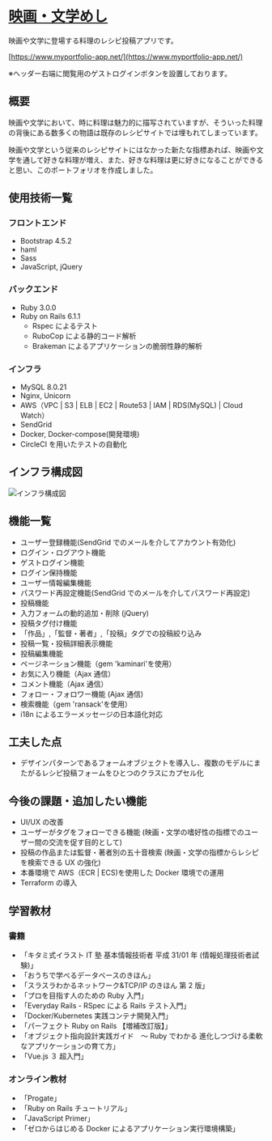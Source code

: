 # [映画・文学めし](https://www.myportfolio-app.net/)

映画や文学に登場する料理のレシピ投稿アプリです。

[https://www.myportfolio-app.net/](https://www.myportfolio-app.net/)

※ヘッダー右端に閲覧用のゲストログインボタンを設置しております。

## 概要

映画や文学において、時に料理は魅力的に描写されていますが、そういった料理の背後にある数多くの物語は既存のレシピサイトでは埋もれてしまっています。

映画や文学という従来のレシピサイトにはなかった新たな指標あれば、映画や文学を通して好きな料理が増え、また、好きな料理は更に好きになることができると思い、このポートフォリオを作成しました。

## 使用技術一覧

### フロントエンド

- Bootstrap 4.5.2
- haml
- Sass
- JavaScript, jQuery

### バックエンド

- Ruby 3.0.0
- Ruby on Rails 6.1.1
  - Rspec によるテスト
  - RuboCop による静的コード解析
  - Brakeman によるアプリケーションの脆弱性静的解析

### インフラ

- MySQL 8.0.21
- Nginx, Unicorn
- AWS（VPC | S3 | ELB | EC2 | Route53 | IAM | RDS(MySQL) | Cloud Watch）
- SendGrid
- Docker, Docker-compose(開発環境)
- CircleCI を用いたテストの自動化

## インフラ構成図

![インフラ構成図](https://user-images.githubusercontent.com/67425779/99258575-1d620f00-285c-11eb-9073-c31442292060.png)

## 機能一覧

- ユーザー登録機能(SendGrid でのメールを介してアカウント有効化)
- ログイン・ログアウト機能
- ゲストログイン機能
- ログイン保持機能
- ユーザー情報編集機能
- パスワード再設定機能(SendGrid でのメールを介してパスワード再設定)
- 投稿機能
- 入力フォームの動的追加・削除 (jQuery)
- 投稿タグ付け機能
- 「作品」,「監督・著者」,「投稿」タグでの投稿絞り込み
- 投稿一覧・投稿詳細表示機能
- 投稿編集機能
- ページネーション機能（gem 'kaminari'を使用）
- お気に入り機能（Ajax 通信）
- コメント機能（Ajax 通信）
- フォロー・フォロワー機能 (Ajax 通信)
- 検索機能（gem 'ransack'を使用）
- i18n によるエラーメッセージの日本語化対応

## 工夫した点

- デザインパターンであるフォームオブジェクトを導入し、複数のモデルにまたがるレシピ投稿フォームをひとつのクラスにカプセル化

## 今後の課題・追加したい機能

- UI/UX の改善
- ユーザーがタグをフォローできる機能
  (映画・文学の嗜好性の指標でのユーザー間の交流を促す目的として)
- 投稿の作品または監督・著者別の五十音検索
  (映画・文学の指標からレシピを検索できる UX の強化)
- 本番環境で AWS（ECR | ECS)を使用した Docker 環境での運用
- Terraform の導入

## 学習教材

### 書籍

- 「キタミ式イラスト IT 塾 基本情報技術者 平成 31/01 年 (情報処理技術者試験)」
- 「おうちで学べるデータベースのきほん」
- 「スラスラわかるネットワーク&TCP/IP のきほん 第 2 版」
- 「プロを目指す人のための Ruby 入門」
- 「Everyday Rails - RSpec による Rails テスト入門」
- 「Docker/Kubernetes 実践コンテナ開発入門」
- 「パーフェクト Ruby on Rails 【増補改訂版】」
- 「オブジェクト指向設計実践ガイド　～ Ruby でわかる 進化しつづける柔軟なアプリケーションの育て方」
- 「Vue.js ３ 超入門」

### オンライン教材

- 「Progate」
- 「Ruby on Rails チュートリアル」
- 「JavaScript Primer」
- 「ゼロからはじめる Docker によるアプリケーション実行環境構築」

